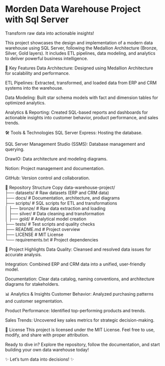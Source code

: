 # Morden Data Warehouse Project with Sql Server

 Transform raw data into actionable insights!

This project showcases the design and implementation of a modern data warehouse using SQL Server, following the Medallion Architecture (Bronze, Silver, Gold layers). It includes ETL pipelines, data modeling, and analytics to deliver powerful business intelligence.


🎯 Key Features
Data Architecture: Designed using Medallion Architecture for scalability and performance.

ETL Pipelines: Extracted, transformed, and loaded data from ERP and CRM systems into the warehouse.

Data Modeling: Built star schema models with fact and dimension tables for optimized analytics.

Analytics & Reporting: Created SQL-based reports and dashboards for actionable insights into customer behavior, product performance, and sales trends.


🛠️ Tools & Technologies
SQL Server Express: Hosting the database.

SQL Server Management Studio (SSMS): Database management and querying.

DrawIO: Data architecture and modeling diagrams.

Notion: Project management and documentation.

GitHub: Version control and collaboration.


📂 Repository Structure
Copy
data-warehouse-project/  
├── datasets/              # Raw datasets (ERP and CRM data)  
├── docs/                  # Documentation, architecture, and diagrams  
├── scripts/               # SQL scripts for ETL and transformations  
│   ├── bronze/            # Raw data extraction and loading  
│   ├── silver/            # Data cleaning and transformation  
│   ├── gold/              # Analytical model creation  
├── tests/                 # Test scripts and quality checks  
├── README.md              # Project overview  
├── LICENSE                # MIT License  
└── requirements.txt       # Project dependencies  


🚀 Project Highlights
Data Quality: Cleansed and resolved data issues for accurate analysis.

Integration: Combined ERP and CRM data into a unified, user-friendly model.

Documentation: Clear data catalog, naming conventions, and architecture diagrams for stakeholders.



📊 Analytics & Insights
Customer Behavior: Analyzed purchasing patterns and customer segmentation.

Product Performance: Identified top-performing products and trends.

Sales Trends: Uncovered key sales metrics for strategic decision-making.


📜 License
This project is licensed under the MIT License. Feel free to use, modify, and share with proper attribution.

Ready to dive in? Explore the repository, follow the documentation, and start building your own data warehouse today!




✨ Let’s turn data into decisions! ✨
